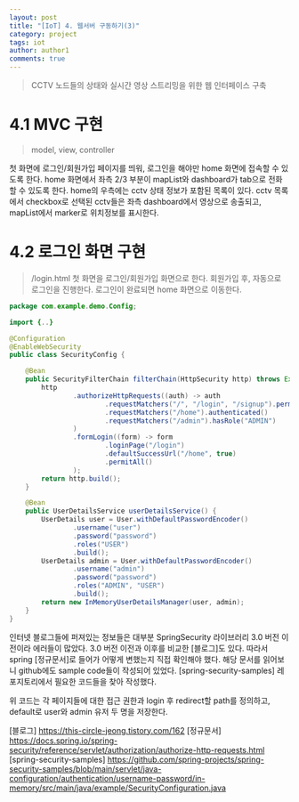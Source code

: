 ```yaml
---
layout: post
title: "[IoT] 4. 웹서버 구동하기(3)"
category: project
tags: iot
author: author1
comments: true
---
```


> CCTV 노드들의 상태와 실시간 영상 스트리밍을 위한 웹 인터페이스 구축

# 4.1 MVC 구현
> model, view, controller

첫 화면에 로그인/회원가입 페이지를 띄워, 로그인을 해야만 home 화면에 접속할 수 있도록 한다. home 화면에서 좌측 2/3 부분이 mapList와 dashboard가 tab으로 전화할 수 있도록 한다.
home의 우측에는 cctv 상태 정보가 포함된 목록이 있다. cctv 목록에서 checkbox로 선택된 cctv들은 좌측 dashboard에서 영상으로 송출되고, mapList에서 marker로 위치정보를 표시한다.

# 4.2 로그인 화면 구현
> /login.html
첫 화면을 로그인/회원가입 화면으로 한다. 회원가입 후, 자동으로 로그인을 진행한다. 로그인이 완료되면 home 화면으로 이동한다.

```java
package com.example.demo.Config;

import {..}

@Configuration
@EnableWebSecurity
public class SecurityConfig {

    @Bean
    public SecurityFilterChain filterChain(HttpSecurity http) throws Exception {
        http
                .authorizeHttpRequests((auth) -> auth
                        .requestMatchers("/", "/login", "/signup").permitAll()
                        .requestMatchers("/home").authenticated()
                        .requestMatchers("/admin").hasRole("ADMIN")
                )
                .formLogin((form) -> form
                        .loginPage("/login")
                        .defaultSuccessUrl("/home", true)
                        .permitAll()
                );
        return http.build();
    }

    @Bean
    public UserDetailsService userDetailsService() {
        UserDetails user = User.withDefaultPasswordEncoder()
                .username("user")
                .password("password")
                .roles("USER")
                .build();
        UserDetails admin = User.withDefaultPasswordEncoder()
                .username("admin")
                .password("password")
                .roles("ADMIN", "USER")
                .build();
        return new InMemoryUserDetailsManager(user, admin);
    }
}
```

인터넷 블로그들에 퍼져있는 정보들은 대부분 SpringSecurity 라이브러리 3.0 버전 이전이라 에러들이 많았다. 3.0 버전 이전과 이후를 비교한 [블로그]도 있다.
따라서 spring [정규문서]로 들어가 어떻게 변했는지 직접 확인해야 했다. 해당 문서를 읽어보니 github에도 sample code들이 작성되어 있었다. [spring-security-samples] 레포지토리에서 필요한 코드들을 찾아 작성했다.

위 코드는 각 페이지들에 대한 접근 권한과 login 후 redirect할 path를 정의하고, default로 user와 admin 유저 두 명을 저장한다.


<!-- reference -->
[블로그] https://this-circle-jeong.tistory.com/162
[정규문서] https://docs.spring.io/spring-security/reference/servlet/authorization/authorize-http-requests.html
[spring-security-samples] https://github.com/spring-projects/spring-security-samples/blob/main/servlet/java-configuration/authentication/username-password/in-memory/src/main/java/example/SecurityConfiguration.java
